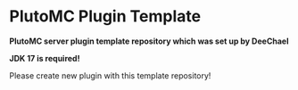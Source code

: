 # PlutoMC Plugin Template
**PlutoMC server plugin template repository which was set up by DeeChael**

**JDK 17 is required!**

Please create new plugin with this template repository!
